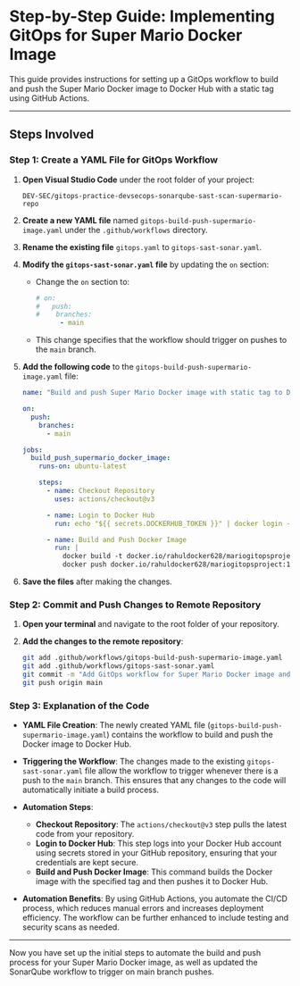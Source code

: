 # Step-by-Step Guide: Implementing GitOps for Super Mario Docker Image

This guide provides instructions for setting up a GitOps workflow to build and push the Super Mario Docker image to Docker Hub with a static tag using GitHub Actions.

---

## Steps Involved

### Step 1: Create a YAML File for GitOps Workflow

1. **Open Visual Studio Code** under the root folder of your project:
   ```
   DEV-SEC/gitops-practice-devsecops-sonarqube-sast-scan-supermario-repo
   ```

2. **Create a new YAML file** named `gitops-build-push-supermario-image.yaml` under the `.github/workflows` directory.

3. **Rename the existing file** `gitops.yaml` to `gitops-sast-sonar.yaml`.

4. **Modify the `gitops-sast-sonar.yaml` file** by updating the `on` section:
   - Change the `on` section to:
     ```yaml
     # on:
     #   push:
     #    branches:
           - main
     ```
   - This change specifies that the workflow should trigger on pushes to the `main` branch.

5. **Add the following code** to the `gitops-build-push-supermario-image.yaml` file:
   ```yaml
   name: "Build and push Super Mario Docker image with static tag to Docker Hub"

   on:
     push:
       branches:
         - main

   jobs:
     build_push_supermario_docker_image:
       runs-on: ubuntu-latest

       steps:
         - name: Checkout Repository
           uses: actions/checkout@v3

         - name: Login to Docker Hub
           run: echo "${{ secrets.DOCKERHUB_TOKEN }}" | docker login -u "${{ secrets.DOCKERHUB_USERNAME }}" --password-stdin

         - name: Build and Push Docker Image
           run: |
             docker build -t docker.io/rahuldocker628/mariogitopsproject:1 .
             docker push docker.io/rahuldocker628/mariogitopsproject:1
   ```
   
6. **Save the files** after making the changes.

### Step 2: Commit and Push Changes to Remote Repository

1. **Open your terminal** and navigate to the root folder of your repository.

2. **Add the changes to the remote repository**:
    ```bash
    git add .github/workflows/gitops-build-push-supermario-image.yaml
    git add .github/workflows/gitops-sast-sonar.yaml
    git commit -m "Add GitOps workflow for Super Mario Docker image and update SonarQube workflow"
    git push origin main
    ```

### Step 3: Explanation of the Code

- **YAML File Creation**: The newly created YAML file (`gitops-build-push-supermario-image.yaml`) contains the workflow to build and push the Docker image to Docker Hub.

- **Triggering the Workflow**: The changes made to the existing `gitops-sast-sonar.yaml` file allow the workflow to trigger whenever there is a push to the `main` branch. This ensures that any changes to the code will automatically initiate a build process.

- **Automation Steps**:
  - **Checkout Repository**: The `actions/checkout@v3` step pulls the latest code from your repository.
  - **Login to Docker Hub**: This step logs into your Docker Hub account using secrets stored in your GitHub repository, ensuring that your credentials are kept secure.
  - **Build and Push Docker Image**: This command builds the Docker image with the specified tag and then pushes it to Docker Hub.

- **Automation Benefits**: By using GitHub Actions, you automate the CI/CD process, which reduces manual errors and increases deployment efficiency. The workflow can be further enhanced to include testing and security scans as needed.

---

Now you have set up the initial steps to automate the build and push process for your Super Mario Docker image, as well as updated the SonarQube workflow to trigger on main branch pushes.
```

